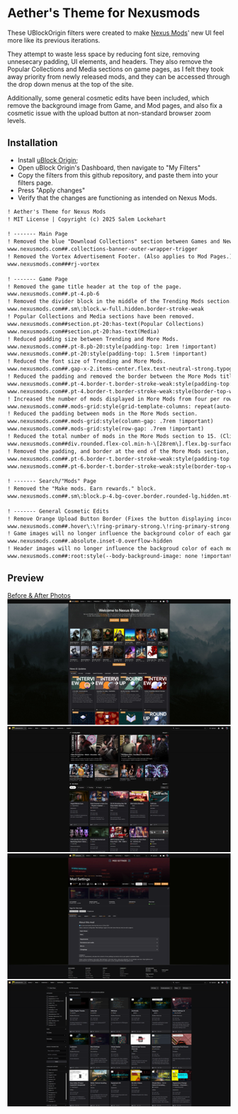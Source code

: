 # Aether's Theme for Nexusmods
These UBlockOrigin filters were created to make [Nexus Mods](https://www.nexusmods.com/)' new UI feel more like its previous iterations.

They attempt to waste less space by reducing font size, removing unnesecary padding, UI elements, and headers. They also remove the Popular Collections and Media sections on game pages, as I felt they took away priority from newly released mods, and they can be accessed through the drop down menus at the top of the site.

Additionally, some general cosmetic edits have been included, which remove the background image from Game, and Mod pages, and also fix a cosmetic issue with the upload button at non-standard browser zoom levels.

## Installation
* Install [uBlock Origin](https://ublockorigin.com/);
* Open uBlock Origin's Dashboard, then navigate to "My Filters"
* Copy the filters from this github repository, and paste them into your filters page.
* Press "Apply changes"
* Verify that the changes are functioning as intended on Nexus Mods.

```txt
! Aether's Theme for Nexus Mods
! MIT License | Copyright (c) 2025 Salem Lockehart

! ------- Main Page
! Removed the blue "Download Collections" section between Games and News & Updates
www.nexusmods.com##.collections-banner-outer-wrapper-trigger
! Removed the Vortex Advertisement Footer. (Also applies to Mod Pages.)
www.nexusmods.com###rj-vortex

! ------- Game Page
! Removed the game title header at the top of the page.
www.nexusmods.com##.pt-4.pb-6
! Removed the divider block in the middle of the Trending Mods section.
www.nexusmods.com##.sm\:block.w-full.hidden.border-stroke-weak
! Popular Collections and Media sections have been removed.
www.nexusmods.com##section.pt-20:has-text(Popular Collections)
www.nexusmods.com##section.pt-20:has-text(Media)
! Reduced padding size between Trending and More Mods.
www.nexusmods.com##.pt-8.pb-20:style(padding-top: 1rem !important)
www.nexusmods.com##.pt-20:style(padding-top: 1.5rem !important)
! Reduced the font size of Trending and More Mods.
www.nexusmods.com##.gap-x-2.items-center.flex.text-neutral-strong.typography-heading-sm:style(font-size: .875rem !important)
! Reduced the padding and removed the border between the More Mods title and the section itself.
www.nexusmods.com##.pt-4.border-t.border-stroke-weak:style(padding-top: 0rem !important)
www.nexusmods.com##.pt-4.border-t.border-stroke-weak:style(border-top-width: 0px !important)
! Increased the number of mods displayed in More Mods from four per row to five.
www.nexusmods.com##.mods-grid:style(grid-template-columns: repeat(auto-fill, minmax(14rem, 1fr)) !important)
! Reduced the padding between mods in the More Mods section.
www.nexusmods.com##.mods-grid:style(column-gap: .7rem !important)
www.nexusmods.com##.mods-grid:style(row-gap: .7rem !important)
! Reduced the total number of mods in the More Mods section to 15. (Clicking "View more mods" will show you the 16th mod)
www.nexusmods.com##div.rounded.flex-col.min-h-\[28rem\].flex.bg-surface-low.group\/mod-tile.\@container\/mod-tile:nth-of-type(16)
! Removed the padding, and border at the end of the More Mods section, between the View more mods button.
www.nexusmods.com##.pt-6.border-t.border-stroke-weak:style(padding-top: 0rem !important)
www.nexusmods.com##.pt-6.border-t.border-stroke-weak:style(border-top-width: 0px !important)

! ------- Search/"Mods" Page
! Removed the "Make mods. Earn rewards." block.
www.nexusmods.com##.sm\:block.p-4.bg-cover.border.rounded-lg.hidden.mt-4.bg-creator-weak.border-creator-subdued

! ------- General Cosmetic Edits
! Remove Orange Upload Button Border (Fixes the button displaying incorrectly at non-standard browser zoom levels.)
www.nexusmods.com##.hover\:\!ring-primary-strong.\!ring-primary-strong.hover\:text-neutral-strong.text-neutral-moderate.hover\:ring-stroke-strong.ring-stroke-moderate.ring-1.hover-overlay.cursor-pointer.min-w-24.px-3.min-h-9.before\:rounded.rounded.items-center.justify-center.flex.\[\&\>\*\:first-child\]\:relative.whitespace-nowrap.transition.relative:style(--tw-ring-shadow: var(--tw-ring-inset) 0 0 0 calc(0px + var(--tw-ring-offset-width)) var(--tw-ring-color) !important)
! Game images will no longer influence the background color of each game page.
www.nexusmods.com##.absolute.inset-0.overflow-hidden
! Header images will no longer influence the backgroud color of each mod page.
www.nexusmods.com##:root:style(--body-background-image: none !important;)
```
## Preview
[Before & After Photos](https://github.com/SalemLockehart/Aethers-Nexus-UI-Edits/tree/main/Before%20%26%20After%20Pictures)
![Main Page](https://github.com/SalemLockehart/Aethers-Nexus-UI-Edits/blob/main/Before%20&%20After%20Pictures/Main%20Page%20After.jpg?raw=true)
![Game Page](https://github.com/SalemLockehart/Aethers-Nexus-UI-Edits/blob/main/Before%20&%20After%20Pictures/Game%20Page%20After.jpg?raw=true)
![Mod Page](https://github.com/SalemLockehart/Aethers-Nexus-UI-Edits/blob/main/Before%20&%20After%20Pictures/Mod%20Page%20After.png?raw=true)
![Search Page](https://github.com/SalemLockehart/Aethers-Nexus-UI-Edits/blob/main/Before%20&%20After%20Pictures/Search%20Page%20After.png?raw=true)
